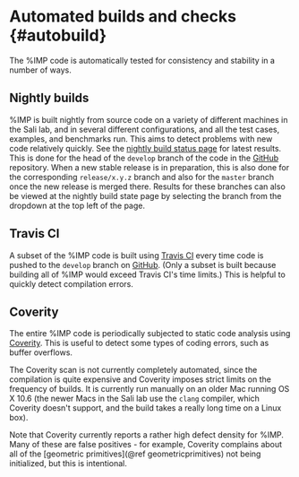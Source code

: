 Automated builds and checks {#autobuild}
===========================

The %IMP code is automatically tested for consistency and stability in a number
of ways.

## Nightly builds

%IMP is built nightly from source code on a variety of different machines
in the Sali lab, and in several different configurations, and all the test
cases, examples, and benchmarks run. This aims to detect problems with new
code relatively quickly. See the
[nightly build status page](https://integrativemodeling.org/nightly/results/)
for latest results. This is done for the head of the `develop` branch of the
code in the [GitHub](https://github.com/salilab/imp) repository. When a new
stable release is in preparation, this is also done for the corresponding
`release/x.y.z` branch and also for the `master` branch once the new release
is merged there. Results for these branches can also be viewed at the nightly
build state page by selecting the branch from the dropdown at the top left
of the page.

## Travis CI

A subset of the %IMP code is built using
[Travis CI](https://travis-ci.org/salilab/imp) every time code is pushed to
the `develop` branch on [GitHub](https://github.com/salilab/imp). (Only a subset
is built because building all of %IMP would exceed Travis CI's time limits.)
This is helpful to quickly detect compilation errors.

## Coverity

The entire %IMP code is periodically subjected to static code analysis
using [Coverity](https://scan.coverity.com/projects/salilab-imp). This is
useful to detect some types of coding errors, such as buffer overflows.

The Coverity scan is not currently completely automated, since the compilation
is quite expensive and Coverity imposes strict limits on the frequency of
builds. It is currently run manually on an older Mac running OS X 10.6 (the
newer Macs in the Sali lab use the `clang` compiler, which Coverity doesn't
support, and the build takes a really long time on a Linux box).

Note that Coverity currently reports a rather high defect density for %IMP.
Many of these are false positives - for example, Coverity complains about
all of the [geometric primitives](@ref geometricprimitives) not being
initialized, but this is intentional.
